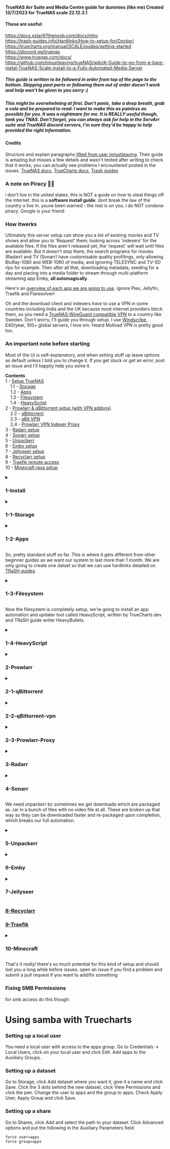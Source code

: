 #### TrueNAS Arr Suite and Media Centre guide for dummies (like me) Created 13/7/2023 for TrueNAS scale 22.12.3.1

#### These are useful:
https://docs.xstar97thenoob.com/docs/intro \
https://trash-guides.info/Hardlinks/How-to-setup-for/Docker/ \
https://truecharts.org/manual/SCALE/guides/getting-started \
https://discord.gg/truenas \
https://www.truenas.com/docs/ \
https://github.com/imjustleaving/trueNAS/wiki/A-Guide-to-go-from-a-bare-metal-TrueNAS-Scale-install-to-a-Fully-Automated-Media-Server

##### This guide is written to be followed in order from top of the page to the bottom. Skipping past parts or following them out of order doesn't work and help won't be given to you sorry :(

##### This might be overwhelming at first. Don't panic, take a deep breath, grab a cola and be prepared to read. I want to make this as painless as possible for you. It was a nightmare for me. It is REALLY useful though, tank you TNAS. Don't forget, you can always ask for help in the ServArr suite and TrueNAS discord servers, I'm sure they'd be happy to help provided the right information.

#### Credits
Structure and explain paragraphs [lifted from user imjustleaving](https://github.com/imjustleaving/trueNAS/wiki/A-Guide-to-go-from-a-bare-metal-TrueNAS-Scale-install-to-a-Fully-Automated-Media-Server). Their guide is amazing but misses a few details and wasn't tested after writing to check that it works, you can actually see problems I encountered posted in the issues.
[TrueNAS docs](https://www.truenas.com/docs/), [TrueCharts docs](https://truecharts.org/manual/SCALE/guides/getting-started), [Trash guides](https://trash-guides.info/Hardlinks/How-to-setup-for/Docker/)

### A note on Piracy 🏴‍☠️
i don't live in the united states. this is NOT a guide on how to steal things off the internet. this is a **software install guide**. dont break the law of the country u live in. youve been warned - the rest is on you. i do NOT condone piracy.
Google is your friend

### How itwerks
Ultimately this server setup can show you a list of existing movies and TV shows and allow you to 'Request' them; looking across 'indexers' for the available files. If the files aren't released yet, the 'request' will wait until files are available. But it doesn't stop there, the search programs for movies (Radarr) and TV (Sonarr) have customisable quality profilings, only allowing BluRay-1080 and WEB-1080 of media, and ignoring TELESYNC and TV-SD rips for example. Then after all that, downloading metadata, seeding for a day and placing into a media folder to stream through multi-platform streaming app Emby, **all automagically**.

Here's an [overview of each app we are going to use](https://github.com/imjustleaving/trueNAS/wiki/A-Guide-to-go-from-a-bare-metal-TrueNAS-Scale-install-to-a-Fully-Automated-Media-Server#overview). Ignore Plex, Jellyfin, Traefik and Flaresolverr

Oh and the download client and indexers *have* to use a VPN in some countries including India and the UK because most internet providers block them, so you need a [TrueNAS-WireGuard compatible VPN](https://github.com/qdm12/gluetun-wiki/tree/main/setup/providers) to a country like Sweden. Don't worry, I'll guide you through setup. I use [Windscribe](https://windscribe.com/), £40/year, 100+ global servers, I love em. Heard Mullvad VPN is pretty good too.

### An important note before starting
Most of the UI is self-explanatory, and when setting stuff up leave options as default unless I told you to change it. If you get stuck or get an error, post an issue and I'll happily help you solve it.

**Contents**\
1 - [Setup TrueNAS](#1-install-)\
&nbsp; &nbsp; 1.1 - [Storage](#1-1-storage-)\
&nbsp; &nbsp; 1.2 - [Apps](#1-2-apps-)\
&nbsp; &nbsp; 1.3 - [Filesystem](#1-3-filesystem-)\
&nbsp; &nbsp; 1.4 - [HeavyScript](#1-4-heavyscript-)\
2 - [Prowlarr & qBittorrent setup (with VPN addons)](#2-prowlarr-)\
&nbsp; &nbsp; 2.2 - [qBittorrent](#2-1-qbittorrent-)\
&nbsp; &nbsp; 2.3 - [qBit VPN](#2-2-qbittorrent-vpn-)\
&nbsp; &nbsp; 2.4 - [Prowlarr VPN Indexer Proxy](#2-3-prowlarr-proxy-)\
3 - [Radarr setup](#3-radarr-)\
4 - [Sonarr setup](#3-1-sonarr-)\
5 - [Unpackerr](#5-unpackerr-)\
6 - [Emby setup](#6-emby-)\
7 - [Jellyseer setup](#7-jellyseer-)\
8 - [Recyclarr setup](#8-recyclarr)\
9 - [Traefik remote access](#9-traefik-)\
10 - [Minecraft-java setup](#10-minecraft-)

<details>
<summary>
  
### 1-Install </summary>
- Setup hardware - ideally one SSD 100GB or less as boot disk and as many HDDs as data storage. Minimum 1 HDD, Recommended 2 or more the same size for [RAID mirroring](https://www.techtarget.com/searchstorage/definition/disk-mirroring).
- Flash [TrueNAS Scale ISO](https://www.truenas.com/download-truenas-scale/) to a USB drive using [rufus](https://rufus.ie/en/):
  - This will erase all data on the USB. Backup before continuing.
  - Select USB drive. Check `List USB hard drives` if you can't find yours. **Click Start.**
  - Check flash in ISO Mode (or the Recommended setting) if a Hybrid ISO prompt appears
- **Take any HDDs out of your system now**, leaving only the boot SSD drive plugged into your system.
  - **Note:** I made the mistake of leaving it in and installing across both my HDD and SSD causing pool errors, slow boots and unexpected behaviour, causing me to write this guide :(
- Boot your system from the TrueNAS USB and follow the [console setup](https://www.truenas.com/docs/scale/gettingstarted/install/installingscale/#installing-from-the-device-media):
  - Select `Install/Upgrade`
  - Select your SSD boot disk (should be the only drive in the system)
  - Select Yes to **erase all data on the SSD. Back up before continuing.**
  - Select `Fresh Install`
  - Select `Format the Boot device` if given an option
  - Select `Yes` to confirm and continue you've picked the correct SSD
  - Select `Root User` for the Web UI Auth method (Note: this MAY cause future headaches. I'm revisiting this guide now since my install got corrupted and I'm unsure as to why, I think this may be the cause, but unconfirmed yet.)
  - Create a password and KEEP it SAFE
  - Select `Create Swap` partition if you are asked
  - Select `Boot via UEFI` at the Boot Mode prompt
- Once rebooted and logged in, you should see the following.

![192 168 1 239_ui_dashboard](https://github.com/d1ddle/truenas-arr-suite/assets/69437145/273c2cc2-b4bd-4be6-92f6-0bf943afceec)

- Shut down the system using the top right menu and put your HDD drives back into the system, then reboot.
- Log back into the Web UI and go to **System Settings** -> **General** -> **Localization Settings** and apply the correct Timezone, Time Format and Date Format. *****This is ABSOLUTELY NECCESSARY and avoids days of headaches furthur down the line.*****
</details>

<details><summary>
  
### 1-1-Storage </summary>
- Head to the **Storage** tab
- Name the pool `tank`
- You'll create a new pool ideally with raid1 (single disk mirroring) or better.
- Do this by checking the available disks and clicking the right arrow to transfer them from the **Available Disks** list to the **Data VDev** list, and check them again.
- Click Create
</details>

<details><summary>

### 1-2-Apps </summary>
- Head to the **Apps** tab and select your `tank` pool when asked where to put Apps
- At the top navigate to **Manage Catalogs** -> **Add Catalog**
- Name it `truecharts`, uncheck `force create`, add `https://github.com/truecharts/catalog` as the repository, ensure `stable` as the preferred trains and `main` as the branch, and Save.

</details>

So, pretty standard stuff so far. This is where it gets different from other beginner guides as we want our system to last more than 1 month. We are only going to create one datset so that we can use hardlinks detailed on [TRaSH guides](https://trash-guides.info/Hardlinks/How-to-setup-for/Docker/#bad-path-suggestion). 

<details><summary>
  
### 1-3-Filesystem </summary>
- Head to **Storage**, select `tank` and **Add Dataset**
- Name the dataset `data`, and leave settings default except for `Case Sensitivity` change this to `Insensitive`.

Next we need to add subfolders [like in the TRaSH guide](https://trash-guides.info/Hardlinks/How-to-setup-for/Docker/#folder-structure). Books and music are optional - I won't cover the automation apps for these in this guide but they are essentially the same, since - lucky for us - they are made by the same dev team! (readarr and lidarr they're called).

```
mnt
└── tank
     └── data
          ├── vpn
          ├── torrents
          └── media
               ├── books
               ├── movies
               ├── music
               └── tv
```
This is the folder structure we'll create.

- Go to **System Settings** -> **Shell**

You can use this shell to enter the command line as root, but I'm going to assume you're using your own SSH client (like [PuTTY](https://www.putty.org/)) since the web shell doesn't support nano file edit properly. You can turn on SSH in **System Settings** -> **Services**, making sure you check start automatically. Edit the service to check **Log in as Root with Password** and Save

- Enter `cd /`
- Enter `cd mnt/tank/data`
- Enter `mkdir media`
- Enter `mkdir torrents`
- Enter `mkdir vpn`
- Enter `cd media`
- Enter `mkdir movies`
- Enter `mkdir tv`

Now the folder structure is setup, we have to create an NFS share on the `tank` pool so our Apps can access data.

- Go to the **Shares** tab and **Add** a new NFS Share
- Set the path as `/mnt/tank/data` and Enable it
- Click Save
- Click **Start Service** if prompted

- **Add** a new SMB Share
- Set the path as `mnt/tank/data` and Enable it
- Click Save
- **Enable this Service to start automatically** and click **Enable Service** if prompted

- Goto **Credentials** -> **Local Users** and **Add** a new user
- Check **Create New Primary Group**
- Give it a name and password
- Check **Samba Authentication**
- Save

- Back in **Shares**, press the shield in the SMB share labelled **Edit Filesystem ACL**
This opens the ACL editor
- Click **Add Item**, and in the **Access Control Entry** select the **Who** as `User`
- As the **User** select the user you created earlier.
- Check the `read`, `write` and `execute` boxes.
- Check **Apply Permissions Recursively**, **Confirm** and **continue**
- **Save Access Control List**
You can now use the user you created to access the Samba Share.

</details>

Now the filesystem is completely setup, we're going to install an app automation and updater tool called HeavyScript, written by TrueCharts dev and TRaSH guide writer HeavyBullets.
<details><summary>

### 1-4-HeavyScript </summary>
- While in the Shell as root:
- Enter `cd /`
- Enter `curl -s https://raw.githubusercontent.com/Heavybullets8/heavy_script/main/functions/deploy.sh | bash && source "$HOME/.bashrc" 2>/dev/null && source "$HOME/.zshrc" 2>/dev/null`
- Navigate to **System Settings** -> **Advanced** -> **Cron Jobs** and click **Add**
- Read and **Close** the warning
- Name the job `heavyscript`
- Enter the following in the command line: `bash /root/heavy_script/heavy_script.sh update`
- Ensure it **runs as root user**
- Untick **Hide Standard Output**
- Leave the rest of the settings except make sure it is **Enabled**.

Go back into the Shell as root making sure to `cd /` once in. Now we are going to [configure heavyscript](https://github.com/Heavybullets8/heavy_script). Don't worry, it's pretty easy, just be patient, and prepare to do some reading.

- Run `heavyscript` and press 0 to exit when it finishes, this will generate the config.ini
- Run `nano ~/heavy_script/config.ini`
- You can copy-paste [my config](https://raw.githubusercontent.com/d1ddle/truenas-arr-suite/main/heavy_script-config.ini) or [imjustleaving's config](https://user-images.githubusercontent.com/109609649/237957850-59b2b18b-56eb-4fd9-98c8-6841a65e272a.png) replacing the default one or work through the default changing the config on your own. But I recommend mine.
- Hit **Ctrl+X**, then **y** and **enter** to save and exit into the shell.
</details>
<details><summary>

### 2-Prowlarr </summary>
- Navigate to **Apps** -> **Available Apps** and search `Prowlarr`
- Click `Install` making sure you're installing the **TrueCharts** version and Save at the bottom without changing anything.

![image](https://github.com/d1ddle/truenas-arr-suite/assets/69437145/7dc0ea7b-3dd3-43ba-906e-ffa57316af64)

Should look like this after a page refresh.
- Click `Open` to bring up the web UI where you'll need to add indexers now. I can't tell you what to do here but it's pretty self-explanatory. Of course, YouTube and Google are your friends. We'll be back here to link the other apps. Note that if you live in a country which they're blocked as mentioned at the start, most of the indexers you'll want to add won't work until you add the VPN proxy.

Now that we've installed at least one app, fix the dataset permissions:

- Goto **Datasets**, select the `tank/data` dataset
- Goto the **Permissions** section and click **Edit**
- The ACL Editor should appear.
- Select **Add Item**
- In the **Access Control Entry** set the **Who** to `User` and change the **User** to `apps`
- Check `read`, `write` and `execute`
- Select **Add Item**
- In the **Access Control Entry** set the **Who** to `Group` and change the **Group** to `apps`
- Check `read`, `write` and `execute`
- Check **Apply Permissions Recursively**, check **confirm** and **continue**
- Check **Apply permissions to child datasets**
- Now **Save Access Control List**

Now go to the shell as `root` and enter these commands:

`sudo chown -R apps:apps /mnt/tank/data`
`sudo chmod -R a=,a+rX,u+w,g+w /mnt/tank/data`

You can now copy files from the SMB to the app config. This is important for minecraft.

</details>
<details><summary>

### 2-1-qBittorrent </summary>
- Navigate to **Apps** -> **Available Apps** and search `qBittorrent`
- Click `Install` making sure you're installing the **TrueCharts** version like prowlarr. But we need to change some things before you scroll through and click save, so pay attention!

![image](https://github.com/d1ddle/truenas-arr-suite/assets/69437145/d6d9d78f-6ca1-4da0-8cfa-ccedefde877f)

- In **Storage and Persistence**, make sure the **Type of Storage** is `PVC (simple)` and Read Only is unchecked.
- Still in the Storage section, click **Add** in **Configure Additional App Storage** and add the NFS data share we created earlier with the following options:
    - Type of Storage: NFS Share
    - NFS Server: localhost
    - Path on NFS Server: /mnt/tank/data
    - Read only: UNchecked
    - mountPath: /data

It should now look like this:

![image](https://github.com/d1ddle/truenas-arr-suite/assets/69437145/183a5293-5eb8-496e-a814-5c30501b19ec)

Then Save.
- `Open` the web UI and if you get this screen:
 
![image](https://github.com/d1ddle/truenas-arr-suite/assets/69437145/e28d8a45-0599-4fb1-88ef-5d5f3560bf1c)

Move your cursor to the end of the IP in the address bar and hit enter to refresh. Now enter the default username `admin` and password `adminadmin`

![image](https://github.com/d1ddle/truenas-arr-suite/assets/69437145/c7fd6ab0-6e2c-40da-929a-da10626a76f2)

- Go to **Tools** -> **Options** -> **Downloads** and change the settings to the following:

![image](https://github.com/d1ddle/truenas-arr-suite/assets/69437145/59129186-1f1f-4c2d-a960-767863d8b1b7)

- Go to the **Connection** tab and change your settings to match these, except leave alone your Listening Port:

![image](https://github.com/d1ddle/truenas-arr-suite/assets/69437145/9ac457a1-0f4d-4655-837d-c0ea2b0829e1)

- Go to the **BitTorrent** tab and change your settings to match these:

![image](https://github.com/d1ddle/truenas-arr-suite/assets/69437145/57518055-0b06-402b-ad88-0969c1bf0b89)

- Go to the **Advanced** tab and check `Reannounce all trackers when IP or port changed`. We'll be coming back to this later to add other settings.
- Click Save at the bottom of the popup (you may have to zoom out the page)
</details>
<details><summary>

### 2-2-qBittorrent-vpn </summary>
- Pull the required environment variables and Wireguard only variables from your chosen service provider [outlined in the guides](https://github.com/qdm12/gluetun-wiki/tree/main/setup/providers). For me this was `VPN_TYPE=wireguard`, `VPN_SERVICE_PROVIDER=windscribe`, `WIREGUARD_PRIVATE_KEY=???`, `WIREGUARD_ADDRESSES=???` and `WIREGUARD_PRESHARED_KEY=???`. We'll enter these into the Enviro variables in the Addons section of qbit.

![image](https://github.com/d1ddle/truenas-arr-suite/assets/69437145/d60908e6-d203-436f-8eb1-9d4961f66b6c)

- Find qbit in **Apps** tab and click the three dots, **Edit**

![image](https://github.com/d1ddle/truenas-arr-suite/assets/69437145/b7404ee0-f652-45ec-94e6-ba04a9bc9795)

- Scroll all the way down to VPN and change the type to **Gluetun**, **Enabling Killswitch**.
- Click **Add** and enter your local IPv4 network to exclude from the VPN Killswitch, eg; my TrueNAS IP is 192.168.1.271
- My local IPv4 network to exclude would be 192.168.1.0/24
- Take of the last set of digits and replace it with 0/24; `In almost all situations the Network ID will end in a .0 (ie. 192.168.0.0, 10.0.0.0, 172.16.0.0) and the CIDR will be /24. If you fill this entry out incorrectly Gluetun will fail to start and the application it is attached to will fail to start.`
- If confused, look at the [Gluetun setup](https://truecharts.org/manual/SCALE/guides/vpn-setup/#wireguard-example), you shouldn't have an IPv6 network since the Arrs don't properly support it yet.

![image](https://github.com/d1ddle/truenas-arr-suite/assets/69437145/3253b880-5f46-4a97-94fe-2d96ea6d9c5d)

- Now, time to add enviro variables. VPN Config File Location is not necessary, we will be using environment variables instead, so leave it blank
- **Add** a new VPN Enviro Variable, and input all required Environment variables and Wireguard only variables and their values into this part.

![image](https://github.com/d1ddle/truenas-arr-suite/assets/69437145/35ef1e9e-b4fa-4475-aefe-fcdefa5f2581)

And so on. When done Save.

Now we can go back into the qBit UI and change our Network settings.
- In **Tools** -> **Options** -> **Advanced**, change the `Network Interface` to `tun0`, short for Gluetun, the name of the VPN addon.
- Change **Optional IP address to bind to** to `All IPv4 addresses`
- This settings page should now match mine.

![image](https://github.com/d1ddle/truenas-arr-suite/assets/69437145/8878a921-6d7b-4472-ad2a-3fc626e8e075)

</details>
<details><summary>

### 2-3-Prowlarr-Proxy </summary>
The VPN Indexer proxy for prowlarr will use the same addon Gluetun from the setup above, so make sure you've completed that first. This is all also written [in TrueCharts' guide](https://truecharts.org/manual/SCALE/guides/vpn-setup/#proxy-example)

- Under **VPN Environment Variables** while editing the qBittorrent app settings, add `HTTPPROXY=on` and `HTTPPROXY_LOG=on`

![image](https://github.com/d1ddle/truenas-arr-suite/assets/69437145/eccf44d4-0271-45df-a7e4-7b7743b30f44)

- Under **Networking and Services** while editing the qBittorrent app settings, check `Show Expert Config` underneath **TCP Service Port Configuration**.
- **Add** a new **Manual Custom Service** called `proxy`
- Set the **Service Type** to `ClusterIP (Do Not Expose Ports)`.
&nbsp; &nbsp; - **Note:** If you wish to use this VPN setup for other devices on the same network like a mobile phone or Xbox, set the **Service Type** to `Load Balancer (Expose Ports)`, leaving `LoadBalancer IP` blank.
- **Add** an **Additional Service Port** called `proxy`, setting the **Port Type** to `HTTP`, and both **Target** and **Container** Ports to `8888`.

![image](https://github.com/d1ddle/truenas-arr-suite/assets/69437145/8f158948-4fcd-44b0-a4ef-038afc1a6fd8)

![image](https://github.com/d1ddle/truenas-arr-suite/assets/69437145/95379e0d-5064-48ab-afe2-d95450d96dcd)

Click Save

Now we can add this to Prowlarr.
- Under **Settings** -> **Indexers** -> **Add [Indexer Proxies]** in the Prowlarr UI, select `Http`, called `GluetunProxy`
- Add `proxy` to the tags
- Host should be `qbittorrent-proxy.ix-qbittorrent.svc.cluster.local` if you installed Gluetun on qbittorrent like here
- Port: `8888`
- Click `Test` to confirm the connection and click Save
&nbsp; &nbsp; - **Note:** If you get any connection errors from prowlarr, make sure to restart the qBit container; the ports may not be open yet.
- If you still find problems, check you've done stuff right with [the TrueCharts guide](https://truecharts.org/manual/SCALE/guides/vpn-setup/#proxy-example) and [this Github issue](https://github.com/qdm12/gluetun/issues/711)

![image](https://github.com/d1ddle/truenas-arr-suite/assets/69437145/986040c4-6fc2-47a1-a16a-5e7fd1fa2006)

</details>
<details><summary>

### 3-Radarr </summary>
Our first automation app. The install process for radarr is the same as qbittorrent. We only need to add our `/mnt/tank/data` dataset in **Storage and Persistence** and Save, the rest remains the same.
- Open radarr and be greeted with this screen:

![image](https://github.com/d1ddle/truenas-arr-suite/assets/69437145/b0e4514b-8bf9-4b2f-bf70-09cf575ad649)

We'll connect qbit download client first.
- Go to **Settings** -> **Download Clients**, check **Show Advanced** at the top bar and hit the big "+"
- Select qBittorrent from the bottom right and enter the correct information for your system
&nbsp; &nbsp; - Note a few changes: Under Host you need to type the IP you see in your URL bar when you open the qbit web UI. The default port should be 10095. Remember the username is `admin` and the password is `adminadmin` unless you changed it.
- Check **Remove Completed** under **Completed Download Handling**
- Leave everything else the same.
- Click Test, Save.
You should now see this:

![image](https://github.com/d1ddle/truenas-arr-suite/assets/69437145/292fc736-1e99-4c7f-bd99-2d22c9c8e38e)

You'll have to repeat this process when you set up a new automation app (aka an Arr/Starr/Servarr App like Sonarr or Readarr).

Now we'll connect prowlarr to radarr. 
- Open prowlarr in a new tab and go to **Settings** -> **Apps** and click "+"
- Under **Applications**, pick Radarr.
- Change the settings to match mine except for the API key which you get from radarr in **Settings** -> **General** and the IP (mine's `192.168.1.239`) which you can find in your address bar when in the web UI in either app. Note that the ports should remain the same as mine for each app (`:9696` for prowlarr, `:7878` for radarr).
Finding the API Key:

![image](https://github.com/d1ddle/truenas-arr-suite/assets/69437145/78e0974c-69eb-45e9-9978-8326ddc2555e)

Entering the Application info in prowlarr:

![image](https://github.com/d1ddle/truenas-arr-suite/assets/69437145/f0032bf9-dfa7-40c8-b092-7cbeb31bfc82)

tl;dr Make it look like this, only with your IP and ApiKey.
- Test and Save.
You'll have to repeat this when setting up Sonarr.

Now we'll add a root folder to radarr.
- Go to **Settings** -> **Media Management**, scroll to **Root Folders**
- **Add Root Folder** and select **/data/media/movies**
- Scroll to **Movie Renaming** and check **Rename Movies** and **Replace Illegal Characters**
 
#### Next you could change these following settings to match mine which optimise the whole system, but are optional. A note on **Minimum Free Space** follows.

<details>
<summary>Optimal <b>Media Management</b> Text instructions</summary>
<ul>
<li>Scroll to <b>Folders</b> and check <b>Delete empty folders</b></li>
<li>Scroll to <b>Importing</b> and set the <b>Minimum Free Space</b>. I set mine to a quarter of my total HDD space, which is 116438 MB (117GB). This will pause/prevent downloads until more space is avilable on the disk, preventing complete filling of disk space which could render the server unusable/too slow.</li>
<li>Check <b>Use Hardlinks instead of Copy</b></li>
<li>Check <b>Import Extra Files</b> and add `srt` and other subtitle formats in your existing library.</li>
</ul>
</details>

<details>
  <summary>Optimal <b>Media Management</b> Settings</summary>
  <img src="https://github.com/d1ddle/truenas-arr-suite/assets/69437145/741b5b04-239e-42bb-869c-307f8b009742"></img src>
</details>

***Don't forget to Save Changes!***

- Go back to **Download Clients** and Enable **Completed Download Handling**, set Interval to 1 minute
- Check **Redownload** under **Failed Download Handling**.

Now we'll make some changes to only allow WEBrips/bluray for example but it's totally customisable. You're going to have to setup Custom Formats and Quality Profiles. This is quite extensive, so I'm going to link you the guides I used instead of quoting them and removing tattle like I've done so far.

[Start with importing the Custom Formats](https://trash-guides.info/Radarr/Radarr-import-custom-formats/) you need for your setup. Most of you won't need the ones that start with FR- these are french specific.

**Note:** [Start adding more Custom Formats wisely, Don't add all the available Custom Formats!!!](https://trash-guides.info/Radarr/Radarr-import-custom-formats/#start-adding-other-custom-formats-wisely)

When you're happy, [Setup your Quality Profiles](https://trash-guides.info/Radarr/radarr-setup-quality-profiles/#basics), making sure to [use the flowchart](https://trash-guides.info/Radarr/radarr-setup-quality-profiles/#which-quality-profile-should-you-choose) to choose your most useful formats. Most of you will probably end up with Remux + WEB unless you have a TV with fancy features like 4K, Dolby Vision or HDR 10 which I don't. Also I'm greedy so I use 1080WEB + 1080Remux + 1080Bluray in that order. No fancy sound except for 2.1 surround :(

Once you've finished setting up Custom Formats and Quality Profiles, I will guide you through the TRaSH Sync App setup called **Recyclarr**, which will auto download and apply changes to the Custom Formats.

This is Radarr done! Onto Sonarr...
</details>
<details><summary>

### 4-Sonarr </summary>
Good news, the same dev team that wrote Radarr wrote Sonarr. It both looks the same and installs the same as Radarr, so follow the same steps above and install Sonarr, then go into prowlarr and add it as an application, like before but using your Sonarr API key and Sonarr port (`:8989`). Don't forget to add your root folder as `/data/media/tv`.

Unfortunately Sonarr doesn't have Custom Profiles so we'll use Regex to exclude unwanted content.
- Goto **Settings** -> **Profiles** and look for **Release Profiles**
- Click "+" and add this line to **Must Not Contain**, [(more info here)](https://trash-guides.info/Sonarr/Sonarr-Release-Profile-RegEx/#golden-rule):

```
/^(?=.*(1080|720))(?=.*((x|h)[ ._-]?265|hevc)).*/i
```

Now it should look like this:

![image](https://github.com/d1ddle/truenas-arr-suite/assets/69437145/2f815592-9da2-4b96-9f4b-691d87e64828)

Do this again but "+" a **Must Not Contain** for **Dolby Vision without HDR10 fallback**

```
/^(?!.*(HDR|HULU|REMUX))(?=.*\b(DV|Dovi|Dolby[- .]?Vision)\b).*/i
```

And should now look like this:

![image](https://github.com/d1ddle/truenas-arr-suite/assets/69437145/8fa9a1d0-dd5a-446a-80d3-982ffe2b693b)

</details>

We need unpackerr bc sometimes we get downloads which are packaged as .rar in a bunch of files with no video file at all. These are broken up that way so they can be downloaded faster and re-packaged upon completion, which breaks our full automation.

<details><summary>

### 5-Unpackerr </summary>
Install from TrueCharts. In the Extra Environment variables, add the following with changes to the API keys and URLs to suit your system:

`UN_SONARR_0_URL`
`http://192.168.1.239:8989/`\
`UN_SONARR_0_API_KEY`
`bc70blah-blah-blah4b41`\
`UN_SONARR_0_PATHS_0`
`/data/torrents/tv`\
`UN_RADARR_0_URL`
`http://192.168.1.239:7878/`\
`UN_RADARR_0_API_KEY`
`4178blah-blah-blahbdd4`\
`UN_RADARR_0_PATHS_0`
`/data/torrents/movies`

Each entry should look something like this:

![image](https://github.com/d1ddle/truenas-arr-suite/assets/69437145/a04971e7-cb16-40d6-9515-0d88be15567b)

Don't forget to map our dataset in **Storage and Persistence** like we've done previously.

Click Save. That's unpackerr sorted.
</details>

<details><summary>

### 6-Emby </summary>
The install process for Emby is the same as qbittorrent, radarr and sonarr. We only need to add our `/mnt/tank/data` dataset in **Storage and Persistence** and Save, the rest remains the same.

Remember to install the TrueCharts App!

![image](https://github.com/d1ddle/truenas-arr-suite/assets/69437145/9873a21c-b974-496a-8b35-a3a2d4c4cf3a)

- Launch Emby set display language, username and password
- Click "+" a new **Setup Media Libraries**
- Set the Content Type to match the folder, eg `/data/media/tv` is the TV type.
- Do this for every media type you've got. Change any other settings you see fit; most of them are self explanatory. It should now resemble this:

![image](https://github.com/d1ddle/truenas-arr-suite/assets/69437145/6620b0bc-6610-4313-b81e-c9f105e729d6)

- Note that you'll see a light theme and you won't see posters for media unless you moved media into your folder structure yet.
- Click through the rest changing settings if you need and login.
- Goto **Dashboard** and restart hte emby server to complete install.
- Close tab and reopen in a minute.
- Now you can peruse emby's endless customisability and tweak settings to your own.
- You can access the media from the WEB gui on <yourIP>:10079 or <yourIP>:8096 or entering this IP and port into an emby app.

</details>

<details><summary>
  
### 7-Jellyseer </summary>
You don't need Jellyseer but it's really cool and convenient.
Install process is the same as emby, but we need to change a **Container Configuration** setting
- Goto the **JELLYFIN_TYPE** in **Container Configuration** and change this to `emby`.
- Mount the dataset as usual just like we've done 3 times before and Save.

- Launch Jellyseer and select **Sign in with emby** on the login page
- Enter your emby <IP>:<Port> and use your emby username and password to sign in
- Email is irrelevant fake if you want
- Click the button to **Sync Libraries** and enable Movies and Shows.
- Click **Start Scan**

- Now we need to add Radarr and Sonarr servers - this is really similar to setting up prowlarr applications.
- Check the box for **Default Server** and untick **4K Server**; That is for people who run one copy of radarr for 4k and another for 1080p content.
- Enter your Ip and Api Keys
- After this click **Test** to populate **Quality Profile** and **Root Folder**
- **Add Server** and you're done, add radarr and sonarr same ways, change any settings you see fit forr your system.

</details>

### [8-Recyclarr ](https://github.com/imjustleaving/trueNAS/wiki/A-Guide-to-go-from-a-bare-metal-TrueNAS-Scale-install-to-a-Fully-Automated-Media-Server#recyclarr)


### [9-Traefik ](https://github.com/imjustleaving/trueNAS/wiki/A-Guide-to-go-from-a-bare-metal-TrueNAS-Scale-install-to-a-Fully-Automated-Media-Server#remote-access-with-traefik)

<details><summary>

### 10-Minecraft </summary>
I'm going to guide you on creating a minecraft server you and your friends can join from on both Java and Bedrock, running alongside this Arr suite! :D
Install the TrueCharts `minecraft-java` app in a similar way to the others. Don't forget to add the storage dataset in **Storage and Persistence**, but this time we'll add it to `/mnt/tank/data/minecraft`. Note there are some changes to make in the install gui:

- Add an **RCON password** and tick the **Minecraft Eula**
- Change the server type to `Paper`. It will download and setup a paper `server.jar`
- Check **Override Server Properties in GUI**
- Add your minecraft user as OP (operator)
- Change any extra world settings you need to
- Set **Port** and **Query Service Port Configuration** under **Main Service Port Configuration** to `25565`
- Set **RCON Service Port** to `25575`
- Tick **Show Expert config**
- Add a **New Manual Custom Service** called `geyser-bedrock`
- Add an **Additional Service Port** called `geyser-bedrock` with a `UDP` port type
- Set both **Target** and **Container Ports** to `19132` and Save

When the Container starts, go into its shell via PuTTY by running `heavyscript` as root and selecting Application options to open the container shell.

- `cd data/minecraft`; this should be the shared directory you added to **Storage and Persistence** when installing.
- 
- Use `wget` to download both up-to-date Paper platform [Geyser and Floodgate JAR from the website](https://geysermc.org/download)
- Once done, exit the shell and restart the container from the web UI.
- Make sure that your current setup supports the [Prerequisits for geyser](https://wiki.geysermc.org/geyser/setup/#plugin-setup) and [floodgate](https://wiki.geysermc.org/floodgate/setup/)
- Go *back* into the shell after it restarts and `cd data/plugins/Geyser-Spigot`
- `nano config.yml`
- Edit the **auth-type** to `floodgate` under **remote**
- **Ctrl-X**, type **y** end press **enter** to save and quit the editor
- Now exit the shell and restart the container for the last time
- You can now connect to this world from Java and Bedrock outside your network if you port forward ports `25565` and `19132` from your TrueNAS! So cool!

</details>

That's it really! there's so much potential for this kind of setup and should last you a long while before issues. open an issue if you find a problem and submit a pull request if you want to add/fix something


### Fixing SMB Permissions
for smb access do this though:

# Using samba with Truecharts

### Setting up a local user
You need a local user with access to the apps group.
Go to Credentials -> Local Users, click on your local user and click Edit.
Add apps to the Auxiliary Groups.

### Setting up a dataset
Go to Storage, click Add dataset where you want it, give it a name and click Save.
Click the 3 dots behind the new dataset, click View Permissions and click the pen.
Change the user to apps and the group to apps. Check Apply User, Apply Group and click Save.

### Setting up a share
Go to Shares, click Add and select the path to your dataset.
Click Advanced options and put the following in the Auxiliary Parameters field:
```
force user=apps
force group=apps
```

